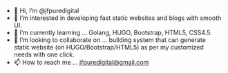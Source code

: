 - 👋 Hi, I’m @jfpuredigital
- 👀 I’m interested in developing fast static websites and blogs with smooth UI.
- 🌱 I’m currently learning ... Golang, HUGO, Bootstrap, HTML5, CSS4.5.
- 💞️ I’m looking to collaborate on ... building system that can generate static website (on HUGO/Bootstrap/HTML5) as per my customized needs with one click.
- 📫 How to reach me ... jfpuredigital@gmail.com

<!---
jfpuredigital/jfpuredigital is a ✨ special ✨ repository because its `README.md` (this file) appears on your GitHub profile.
You can click the Preview link to take a look at your changes.
--->
